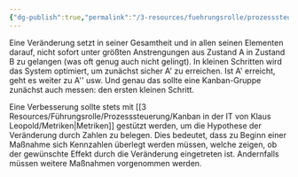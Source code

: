 ```yaml
---
{"dg-publish":true,"permalink":"/3-resources/fuehrungsrolle/prozesssteuerung/kanban/evolutionaere-verbesserung/","created":"2024-04-10T14:57:45.432+02:00","updated":"2024-04-17T18:43:13.627+02:00"}
---
```



Eine Veränderung setzt in seiner Gesamtheit und in allen seinen Elementen darauf, nicht sofort unter größten Anstrengungen aus Zustand A in Zustand B zu gelangen (was oft genug auch nicht gelingt). In kleinen Schritten wird das System optimiert, um zunächst sicher A' zu erreichen. Ist A' erreicht, geht es weiter zu A'' usw. Und genau das sollte eine Kanban-Gruppe zunächst auch messen: den ersten kleinen Schritt.

Eine Verbesserung sollte stets mit [[3 Resources/Führungsrolle/Prozesssteuerung/Kanban in der IT von Klaus Leopold/Metriken\|Metriken]] gestützt werden, um die Hypothese der  Veränderung durch Zahlen zu belegen. Dies bedeutet, dass zu Beginn einer Maßnahme sich Kennzahlen überlegt werden müssen, welche zeigen, ob der gewünschte Effekt durch die Veränderung eingetreten ist. Andernfalls müssen weitere Maßnahmen vorgenommen werden.
